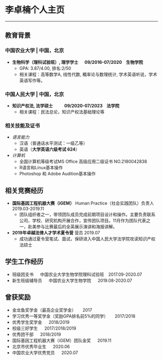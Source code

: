 # 李卓楠个人主页
---
## 教育背景
### 中国农业大学 | 中国，北京
- **生物科学（理科试验班）, 理学学士  &emsp; 09/2016-07/2020 &ensp; 生物学院**
  - GPA: 3.87/4.00, 排名:2/50
  - 相关课程：高等数学A, 线性代数, 概率论与数理统计, 学术英语听说，学术英语写作等。

### 中国人民大学 | 中国，北京
- **知识产权法, 法学硕士 &emsp; &emsp; 09/2020-07/2023 &ensp; 法学院**
  - 相关课程：民法总论，知识产权法基础理论等

### 相关技能及证书
- *语言能力*
  - 汉语（普通话水平测试：一级乙等）
  - 英语（**大学英语六级考试 624**）
- *计算机*
  - 全国计算机等级考试MS Office 高级应用二级证书 NO.2180042838 
  - R语言和Linux基本操作
  - Photoshop 和 Adobe Audition基本操作

## 相关竞赛经历
- **国际基因工程机器大赛（iGEM）**  Human Practice（社会实践团队）负责人 2019.03-2019.11
  - 团队组织者之一，带领团队成员完成前期项目设计和操作。主要负责联系公司、学校、研究机构开展合作，宣传团队项目。11月作为团队代表之一，赴美参与比赛最后的全英展示演讲和海报讲解。
- **2019年卓越法律人才学术夏令营**  营员 2019.07
  - 成功通过夏令营笔试、面试，保研进入中国人民大学法学院攻读知识产权法硕士

## 学生工作经历
- 班级团支书 &emsp; 中国农业大学生物学院理科试验班 &ensp; 2017.09-2020.07
- 新生班级辅导员 &emsp; 中国农业大学生物学院 &emsp; 2019.08-2020.07

## 曾获奖励
- 金龙鱼奖学金（最高企业奖学金） &emsp; 2017
- 学习优秀一等奖学金（奖励GPA排名前5%的同学） &emsp; 2017/2018
- 优秀学生奖学金 &emsp; 2018/2019
- 校级三好学生 &emsp; 2017/2018/2019
- 优秀团干部 &emsp; 2018/2019
- 国际基因工程机器大赛（iGEM）团队金奖 &emsp; 2019.11
- 北京市优秀毕业生 &emsp; 2020.06
- 中国农业大学优秀党员 &emsp; 2020.07
